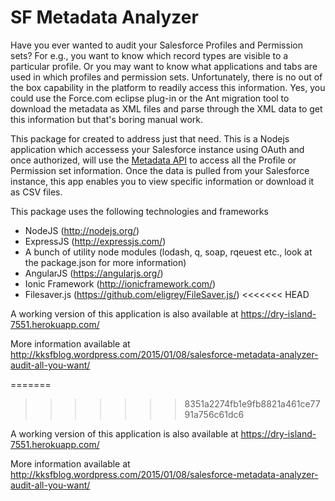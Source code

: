 # SF Metadata Analyzer

Have you ever wanted to audit your Salesforce Profiles and Permission sets? For e.g., you want to know which record types are visible to a particular profile. Or you may want to know what applications and tabs are used in which profiles and permission sets. Unfortunately, there is no out of the box capability in the platform to readily access this information. Yes, you could use the Force.com eclipse plug-in or the Ant migration tool to download the metadata as XML files and parse through the XML data to get this information but that's boring manual work. 

This package for created to address just that need. This is a Nodejs application which accessess your Salesforce instance using OAuth and once authorized, will use the [Metadata API](https://www.salesforce.com/us/developer/docs/api_meta/) to access all the Profile or Permission set information. Once the data is pulled from your Salesforce instance, this app enables you to view specific information or download it as CSV files.

This package uses the following technologies and frameworks
* NodeJS 	(http://nodejs.org/)
* ExpressJS (http://expressjs.com/)
* A bunch of utility node modules (lodash, q, soap, rqeuest etc., look at the package.json for more information)
* AngularJS (https://angularjs.org/)
* Ionic Framework (http://ionicframework.com/)
* Filesaver.js (https://github.com/eligrey/FileSaver.js/)
<<<<<<< HEAD

A working version of this application is also available at https://dry-island-7551.herokuapp.com/

More information available at http://kksfblog.wordpress.com/2015/01/08/salesforce-metadata-analyzer-audit-all-you-want/

=======
>>>>>>> 8351a2274fb1e9fb8821a461ce7791a756c61dc6

A working version of this application is also available at https://dry-island-7551.herokuapp.com/

More information available at http://kksfblog.wordpress.com/2015/01/08/salesforce-metadata-analyzer-audit-all-you-want/
